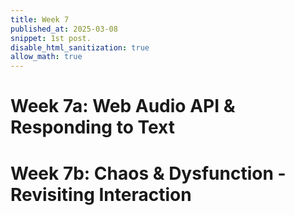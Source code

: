 ```yaml
---
title: Week 7 
published_at: 2025-03-08
snippet: 1st post.
disable_html_sanitization: true
allow_math: true
---
```


# Week 7a: Web Audio API & Responding to Text
# Week 7b: Chaos & Dysfunction - Revisiting Interaction 